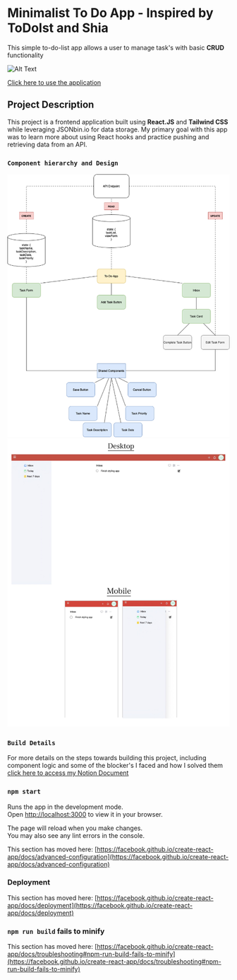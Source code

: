 # Minimalist To Do App - Inspired by ToDoIst and Shia 
This simple to-do-list app allows a user to manage task's with basic **CRUD** functionality

![Alt Text](https://media.giphy.com/media/GcSqyYa2aF8dy/giphy.gif)

[Click here to use the application](https://just-do-it-6wsb.vercel.app)

## Project Description
This project is a frontend application built using **React.JS** and **Tailwind CSS** while leveraging JSONbin.io for data storage. My primary goal with this app was to learn more about using React hooks and practice pushing and retrieving data from an API. 


### `Component hierarchy and Design`

<img src="images/to-do-list-architecture.png"> 
<img src="images/JustDoIt.jpg">

### `Build Details`
For more details on the steps towards building this project, including component logic and some of the blocker's I faced and how I solved them [click here to access my Notion Document](https://www.notion.so/To-Do-List-App-3617375c1a5048f396fb2ccc0c3e3e02)

### `npm start`

Runs the app in the development mode.\
Open [http://localhost:3000](http://localhost:3000) to view it in your browser.

The page will reload when you make changes.\
You may also see any lint errors in the console.

This section has moved here: [https://facebook.github.io/create-react-app/docs/advanced-configuration](https://facebook.github.io/create-react-app/docs/advanced-configuration)

### Deployment

This section has moved here: [https://facebook.github.io/create-react-app/docs/deployment](https://facebook.github.io/create-react-app/docs/deployment)

### `npm run build` fails to minify

This section has moved here: [https://facebook.github.io/create-react-app/docs/troubleshooting#npm-run-build-fails-to-minify](https://facebook.github.io/create-react-app/docs/troubleshooting#npm-run-build-fails-to-minify)
